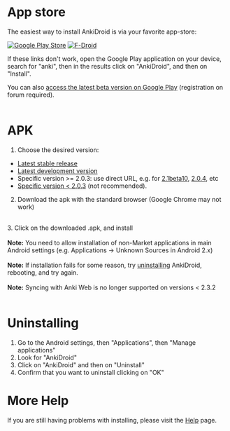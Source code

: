<h1>App store</h1>
The easiest way to install AnkiDroid is via your favorite app-store:

[![Google Play Store](https://developer.android.com/images/brand/en_generic_rgb_wo_60.png)](https://play.google.com/store/apps/details?id=com.ichi2.anki)
[![F-Droid](https://guardianproject.info/wp-content/uploads/2014/07/logo-fdroid.png)](https://f-droid.org/repository/browse/?fdid=com.ichi2.anki)

If these links don't work, open the Google Play application on your device, search for "anki", then in the results click on "AnkiDroid", and then on "Install". 

You can also <a href='Contribution#Become_a_beta_tester.md'>access the latest beta version on Google Play</a> (registration on forum required).<br>
<br>
<h1>APK</h1>

1. Choose the desired version:<br>
<ul><li><a href='https://github.com/ankidroid/Anki-Android/releases/latest'>Latest stable release</a>
</li><li><a href='https://github.com/ankidroid/Anki-Android/releases'>Latest development version</a>
</li><li>Specific version >= 2.0.3: use direct URL, e.g. for <a href='https://github.com/ankidroid/Anki-Android/releases/tag/v2.1beta10'>2.1beta10</a>, <a href='https://github.com/ankidroid/Anki-Android/releases/tag/v2.0.4'>2.0.4</a>, etc<br>
</li><li><a href='http://code.google.com/p/ankidroid/downloads/list'>Specific version &lt; 2.0.3</a> (not recommended).</li></ul>

2. Download the apk with the standard browser (Google Chrome may not work)<br>
<br>
3. Click on the downloaded .apk, and install<br>
<br>
<b>Note:</b> You need to allow installation of non-Market applications in main Android settings (e.g. Applications -> Unknown Sources in Android 2.x)<br>
<br>
<b>Note:</b> If installation fails for some reason, try <a href='#Uninstalling.md'>uninstalling</a> AnkiDroid, rebooting,  and try again.<br>
<br>
<b>Note:</b> Syncing with Anki Web is no longer supported on versions < 2.3.2<br>
<br>

<h1>Uninstalling</h1>
<ol><li>Go to the Android settings, then "Applications", then "Manage applications"<br>
</li><li>Look for "AnkiDroid"<br>
</li><li>Click on "AnkiDroid" and then on "Uninstall"<br>
</li><li>Confirm that you want to uninstall clicking on "OK"</li></ol>

<h1>More Help</h1>
If you are still having problems with installing, please visit the <a href='http://ankidroid.org/docs/help.html'>Help</a> page.